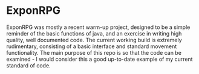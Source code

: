 # ExponRPG

ExponRPG was mostly a recent warm-up project, designed to be a simple reminder of the basic functions of java, and an exercise in writing high quality, well documented code. The current working build is extremely rudimentary, consisting of a basic interface and standard movement functionality. The main purpose of this repo is so that the code can be examined - I would consider this a good up-to-date example of my current standard of code.
